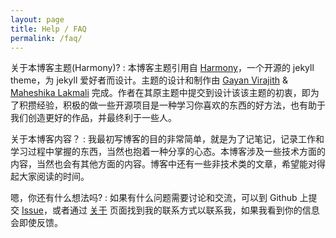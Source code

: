```yaml
---
layout: page
title: Help / FAQ
permalink: /faq/
---
```


关于本博客主题(Harmony)?
: 本博客主题引用自 [Harmony](https://github.com/gayanvirajith/harmony)，一个开源的 jekyll theme，为 jekyll 爱好者而设计。主题的设计和制作由 [Gayan Virajith](http://gayanvirajith.github.io) & [Maheshika Lakmali](http://maheshikalakmali.github.io) 完成。作者在其原主题中提交到设计该该主题的初衷，即为了积攒经验，积极的做一些开源项目是一种学习你喜欢的东西的好方法，也有助于我们创造更好的作品，并最终利于一些人。

关于本博客内容？
: 我最初写博客的目的非常简单，就是为了记笔记，记录工作和学习过程中掌握的东西，当然也抱着一种分享的心态。本博客涉及一些技术方面的内容，当然也会有其他方面的内容。博客中还有一些非技术类的文章，希望能对得起大家阅读的时间。

嗯，你还有什么想法吗?
: 如果有什么问题需要讨论和交流，可以到 Github 上提交 [Issue](https://github.com/eternachen/eternachen.github.io/issues/new)，或者通过 [关于](http://eternachen.github.io/about/) 页面找到我的联系方式以联系我，如果我看到你的信息会即使反馈。
